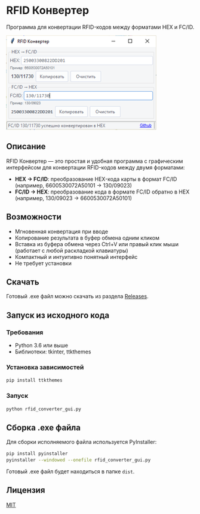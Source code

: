 # RFID Конвертер

Программа для конвертации RFID-кодов между форматами HEX и FC/ID.

![RFID Конвертер](https://github.com/avelender/rfid_converter/raw/main/screen.png)

## Описание

RFID Конвертер — это простая и удобная программа с графическим интерфейсом для конвертации RFID-кодов между двумя форматами:
- **HEX → FC/ID**: преобразование HEX-кода карты в формат FC/ID (например, 6600530072A50101 → 130/09023)
- **FC/ID → HEX**: преобразование кода в формате FC/ID обратно в HEX (например, 130/09023 → 6600530072A50101)

## Возможности

- Мгновенная конвертация при вводе
- Копирование результата в буфер обмена одним кликом
- Вставка из буфера обмена через Ctrl+V или правый клик мыши (работает с любой раскладкой клавиатуры)
- Компактный и интуитивно понятный интерфейс
- Не требует установки

## Скачать

Готовый .exe файл можно скачать из раздела [Releases](https://github.com/avelender/rfid_converter/releases).

## Запуск из исходного кода

### Требования
- Python 3.6 или выше
- Библиотеки: tkinter, ttkthemes

### Установка зависимостей
```bash
pip install ttkthemes
```

### Запуск
```bash
python rfid_converter_gui.py
```

## Сборка .exe файла

Для сборки исполняемого файла используется PyInstaller:

```bash
pip install pyinstaller
pyinstaller --windowed --onefile rfid_converter_gui.py
```

Готовый .exe файл будет находиться в папке `dist`.

## Лицензия

[MIT](https://opensource.org/licenses/MIT)
